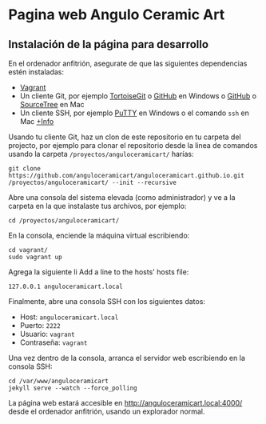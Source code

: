 # Pagina web Angulo Ceramic Art

## Instalación de la página para desarrollo

En el ordenador anfitrión, asegurate de que las siguientes dependencias estén instaladas:
 - [Vagrant]
 - Un cliente Git, por ejemplo [TortoiseGit] o [GitHub][GitHub-Windows] en Windows o [GitHub][GitHub-Mac] o [SourceTree] en Mac
 - Un cliente SSH, por ejemplo [PuTTY] en Windows o el comando `ssh` en Mac [+Info][SSH-Mac]

Usando tu cliente Git, haz un clon de este repositorio en tu carpeta del projecto, por ejemplo para clonar el 
repositorio desde la linea de comandos usando la carpeta `/proyectos/anguloceramicart/` harías:

    git clone https://github.com/anguloceramicart/anguloceramicart.github.io.git /proyectos/anguloceramicart/ --init --recursive

Abre una consola del sistema elevada (como administrador) y ve a la carpeta en la que instalaste tus archivos, por
ejemplo: 

    cd /proyectos/anguloceramicart/

En la consola, enciende la máquina virtual escribiendo:

    cd vagrant/
    sudo vagrant up

Agrega la siguiente li
Add a line to the hosts' hosts file:

    127.0.0.1 anguloceramicart.local

Finalmente, abre una consola SSH con los siguientes datos:
 - Host: `anguloceramicart.local`
 - Puerto: `2222`
 - Usuario: `vagrant` 
 - Contraseña: `vagrant`

Una vez dentro de la consola, arranca el servidor web escribiendo en la consola SSH:

    cd /var/www/anguloceramicart
    jekyll serve --watch --force_polling

La página web estará accesible en http://anguloceramicart.local:4000/ desde el ordenador anfitrión, usando un explorador
normal.

[Vagrant]:        https://www.vagrantup.com/downloads.html
[TortoiseGit]:    https://code.google.com/p/tortoisegit/wiki/Download
[GitHub-Windows]: https://windows.github.com
[GitHub-Mac]:     https://mac.github.com
[PuTTY]:          http://www.chiark.greenend.org.uk/~sgtatham/putty/download.html
[SSH-Mac]:        http://accc.uic.edu/answer/how-do-i-use-ssh-and-sftp-mac-os-x
[SourceTree]:     http://www.sourcetreeapp.com/
